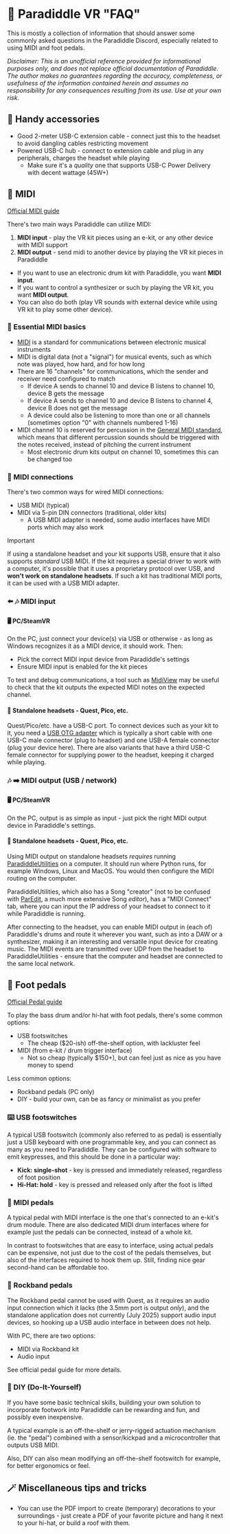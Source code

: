 # :drum: Paradiddle VR "FAQ"

This is mostly a collection of information that should answer some commonly asked questions in the Paradiddle Discord, especially related to using MIDI and foot pedals.

*Disclaimer: This is an unofficial reference provided for informational purposes only, and does not replace official documentation of Paradiddle. The author makes no guarantees regarding the accuracy, completeness, or usefulness of the information contained herein and assumes no responsibility for any consequences resulting from its use. Use at your own risk.*

## :electric_plug: Handy accessories

- Good 2-meter USB-C extension cable - connect just this to the headset to avoid dangling cables restricting movement
- Powered USB-C hub - connect to extension cable and plug in any peripherals, charges the headset while playing
  - Make sure it's a _quality_ one that supports USB-C Power Delivery with decent wattage (45W+)

## :musical_score: MIDI

[Official MIDI guide](https://paradiddleapp.com/midi-guide/)

There's two main ways Paradiddle can utilize MIDI:
1. **MIDI input** - play the VR kit pieces using an e-kit, or any other device with MIDI support
2. **MIDI output** - send midi to another device by playing the VR kit pieces in Paradiddle

- If you want to use an electronic drum kit with Paradiddle, you want **MIDI input**.
- If you want to control a synthesizer or such by playing the VR kit, you want **MIDI output**.
- You can also do both (play VR sounds with external device while using VR kit to play some other device).

### :open_book: Essential MIDI basics

- [MIDI](https://en.wikipedia.org/wiki/MIDI) is a standard for communications between electronic musical instruments
- MIDI is digital data (not a "signal") for musical events, such as which note was played, how hard, and for how long
- There are 16 "channels" for communications, which the sender and receiver need configured to match
  - If device A sends to channel 10 and device B listens to channel 10, device B gets the message
  - If device A sends to channel 10 and device B listens to channel 4, device B does not get the message
  - A device could also be listening to more than one or all channels (sometimes option "0" with channels numbered 1-16)
- MIDI channel 10 is reserved for percussion in the [General MIDI standard](https://en.wikipedia.org/wiki/General_MIDI), which means that different percussion sounds should be triggered with the notes received, instead of pitching the current instrument
  - Most electronic drum kits output on channel 10, sometimes this can be changed too

### :arrows_counterclockwise: MIDI connections

There's two common ways for wired MIDI connections:

- USB MIDI (typical)
- MIDI via 5-pin DIN connectors (traditional, older kits)
  - A USB MIDI adapter is needed, some audio interfaces have MIDI ports which may also work

> [!IMPORTANT]
> If using a standalone headset and your kit supports USB, ensure that it also supports _standard_ USB MIDI. If the kit requires a special driver to work with a computer, it's possible that it uses a proprietary protocol over USB, and **won't work on standalone headsets**.
> If such a kit has traditional MIDI ports, it can be used with a USB MIDI adapter.


### :arrow_left: :notes: MIDI input

#### :desktop_computer: PC/SteamVR

On the PC, just connect your device(s) via USB or otherwise - as long as Windows recognizes it as a MIDI device, it should work. Then:

- Pick the correct MIDI input device from Paradiddle's settings
- Ensure MIDI input is enabled for the kit pieces

To test and debug communications, a tool such as [MidiView](https://hautetechnique.com/midi/midiview/) may be useful to check that the kit outputs the expected MIDI notes on the expected channel.

#### :goggles: Standalone headsets - Quest, Pico, etc.

Quest/Pico/etc. have a USB-C port. To connect devices such as your kit to it, you need a [USB OTG adapter](https://en.wikipedia.org/wiki/USB_On-The-Go) which is typically a short cable with one USB-C male connector (plug to headset) and one USB-A female connector (plug your device here). There are also variants that have a third USB-C female connector for supplying power to the headset, keeping it charged while playing.

### :notes: :arrow_right: MIDI output (USB / network)

#### :desktop_computer: PC/SteamVR

On the PC, output is as simple as input - just pick the right MIDI output device in Paradiddle's settings.

#### :goggles: Standalone headsets - Quest, Pico, etc.

Using MIDI output on standalone headsets _requires_ running [ParadiddleUtilities](https://github.com/emretanirgan/ParadiddleUtilities) on a computer. It should run where Python runs, for example Windows, Linux and MacOS. You would then configure the MIDI routing on the computer.

ParadiddleUtilities, which also has a Song "creator" (not to be confused with [ParEdit](https://github.com/CANA-Dan/ParEdit), a much more extensive Song _editor_), has a "MIDI Connect" tab, where you can input the IP address of your headset to connect to it while Paradiddle is running.

After connecting to the headset, you can enable MIDI output in (each of) Paradiddle's drums and route it wherever you want, such as into a DAW or a synthesizer, making it an interesting and versatile input device for creating music. The MIDI events are transmitted over UDP from the headset to ParadiddleUtilities - ensure that the computer and headset are connected to the same local network.

## :mechanical_leg: Foot pedals

[Official Pedal guide](https://paradiddleapp.com/pedal-guide/)

To play the bass drum and/or hi-hat with foot pedals, there's some common options:

- USB footswitches
  - The cheap ($20-ish) off-the-shelf option, with lackluster feel
- MIDI (from e-kit / drum trigger interface)
  - Not so cheap (typically $150+), but can feel just as nice as you have money to spend

Less common options:

- Rockband pedals (PC only)
- DIY - build your own, can be as fancy or minimalist as you prefer

### :keyboard: USB footswitches

A typical USB footswitch (commonly also referred to as pedal) is essentially just a USB keyboard with one programmable key, and you can connect as many as you need to Paradiddle. They can be configured with software to emit keypresses, and this should be done in a particular way:

- **Kick: single-shot** - key is pressed and immediately released, regardless of foot position
- **Hi-Hat: hold** - key is pressed and released only after the foot is lifted

### :money_with_wings: MIDI pedals

A typical pedal with MIDI interface is the one that's connected to an e-kit's drum module. There are also dedicated MIDI drum interfaces where for example just the pedals can be connected, instead of a whole kit.

In contrast to footswitches that are easy to interface, using actual pedals can be expensive, not just due to the cost of the pedals themselves, but also of the interfaces required to hook them up. Still, finding nice gear second-hand can be affordable too.

### :guitar: Rockband pedals

The Rockband pedal cannot be used with Quest, as it requires an audio input connection which it lacks (the 3.5mm port is output _only_), and the standalone application does not currently (July 2025) support audio input devices, so hooking up a USB audio interface in between does not help.

With PC, there are two options:
- MIDI via Rockband kit
- Audio input

See official pedal guide for more details.


### :nut_and_bolt: DIY (Do-It-Yourself)

If you have some basic technical skills, building your own solution to incorporate footwork into Paradiddle can be rewarding and fun, and possibly even inexpensive.

A typical example is an off-the-shelf or jerry-rigged actuation mechanism (ie. the "pedal") combined with a sensor/kickpad and a microcontroller that outputs USB MIDI.

Also, DIY can also mean modifying an off-the-shelf footswitch for example, for better ergonomics or feel.

## :magic_wand: Miscellaneous tips and tricks

- You can use the PDF import to create (temporary) decorations to your surroundings - just create a PDF of your favorite picture and hang it next to your hi-hat, or build a roof with them.


